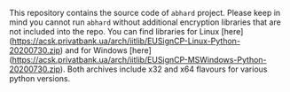 This repository contains the source code of `abhard` project. Please keep in mind you cannot run `abhard` without additional encryption libraries that are not included into the repo. You can find libraries for Linux [here] (https://acsk.privatbank.ua/arch/iitlib/EUSignCP-Linux-Python-20200730.zip) and for Windows [here] (https://acsk.privatbank.ua/arch/iitlib/EUSignCP-MSWindows-Python-20200730.zip). Both archives include x32 and x64 flavours for various python versions.
